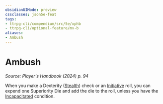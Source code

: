 ```yaml
---
obsidianUIMode: preview
cssclasses: json5e-feat
tags:
- ttrpg-cli/compendium/src/5e/xphb
- ttrpg-cli/optional-feature/mv-b
aliases:
- Ambush
---
```

# Ambush
*Source: Player's Handbook (2024) p. 94*  

When you make a Dexterity ([Stealth](/3-Mechanics/CLI/skills.md#Stealth)) check or an [Initiative](/3-Mechanics/CLI/variant-rules/initiative-xphb.md) roll, you can expend one Superiority Die and add the die to the roll, unless you have the [Incapacitated](/3-Mechanics/CLI/conditions.md#Incapacitated) condition.